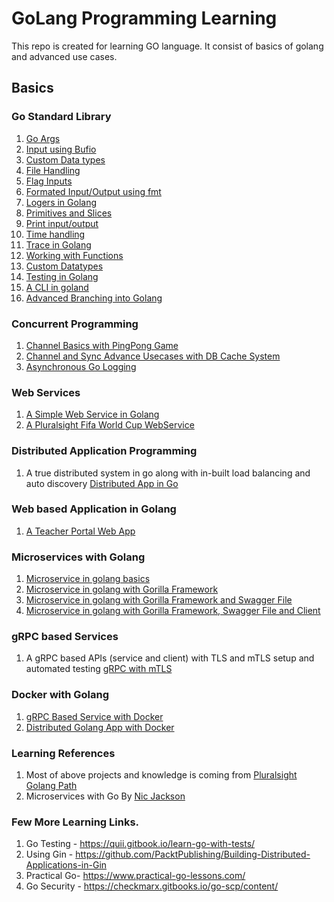 # GoLang Programming Learning
This repo is created for learning GO language. It consist of basics of golang and advanced use cases.

## Basics

### Go Standard Library
1. [Go Args ](gostandard_libs/args_demo)
2. [Input using Bufio](gostandard_libs/bufio_demo)
3. [Custom Data types](gostandard_libs/custom_type)
4. [File Handling](gostandard_libs/filemaker_demo)
5. [Flag Inputs](gostandard_libs/flag_demo)
6. [Formated Input/Output using fmt](gostandard_libs/fmt_demo)
7. [Logers in Golang](gostandard_libs/loger_demo)
8. [Primitives and Slices](gostandard_libs/others_demo)
9. [Print input/output](gostandard_libs/print_demo)
10. [Time handling](gostandard_libs/time_demo)
11. [Trace in Golang](gostandard_libs/trace_demo)
12. [Working with Functions](functions)
13. [Custom Datatypes](customdatatypes)
14. [Testing in Golang](testinggolang)
15. [A CLI in goland](pluralsight_projects/golang-personal-budget-cli)
16. [Advanced Branching into Golang](pluralsight_projects/golang-advanced-branching)

### Concurrent Programming
1. [Channel Basics with PingPong Game](pingpong)
2. [Channel and Sync Advance Usecases with DB Cache System](concurrentprogram)
3. [Asynchronous Go Logging](golang-async-logging-library)

### Web Services
1. [A Simple Web Service in Golang](webservice)
2. [A Pluralsight Fifa World Cup WebService](pluralsight_projects/golang-fifa-world-cup-web-service)

### Distributed Application Programming
1. A true distributed system in go along with in-built load balancing and auto discovery [Distributed App in Go](distributedapp)

### Web based Application in Golang
1. [A Teacher Portal Web App](distributedapp/teacherportal)

### Microservices with Golang
1. [Microservice in golang basics](microservices/product-api)
2. [Microservice in golang with Gorilla Framework](microservices/product-api-gorilla)
3. [Microservice in golang with Gorilla Framework and Swagger File](microservices/product-api-withswagger)
4. [Microservice in golang with Gorilla Framework, Swagger File and Client](microservices/product-api-withswagger-client)



### gRPC based Services
1. A gRPC based APIs (service and client) with TLS and mTLS setup and automated testing [gRPC with mTLS](grpcdemo)

### Docker with Golang
1. [gRPC Based Service with Docker](grpcdemo)
2. [Distributed Golang App with Docker](distributedappdocker)

### Learning References
1. Most of above projects and knowledge is coming from [Pluralsight Golang Path](https://app.pluralsight.com/paths/skills/go-core-language)
2. Microservices with Go By [Nic Jackson](https://youtu.be/VzBGi_n65iU)

### Few More Learning Links.
1. Go Testing - https://quii.gitbook.io/learn-go-with-tests/
2. Using Gin - https://github.com/PacktPublishing/Building-Distributed-Applications-in-Gin
3. Practical Go-  https://www.practical-go-lessons.com/
4. Go Security - https://checkmarx.gitbooks.io/go-scp/content/